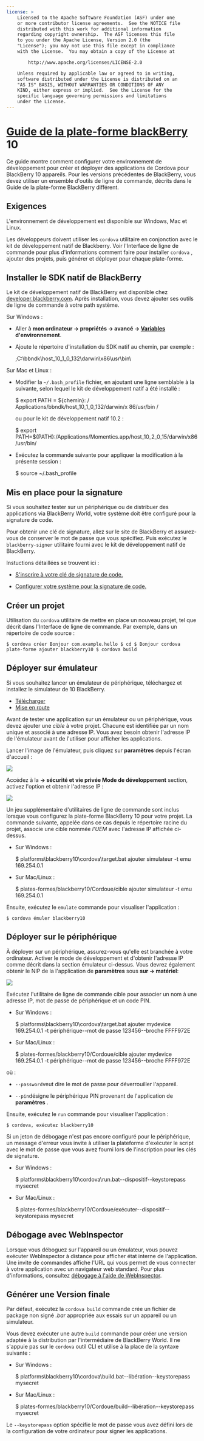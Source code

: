 ```yaml
---
license: >
    Licensed to the Apache Software Foundation (ASF) under one
    or more contributor license agreements.  See the NOTICE file
    distributed with this work for additional information
    regarding copyright ownership.  The ASF licenses this file
    to you under the Apache License, Version 2.0 (the
    "License"); you may not use this file except in compliance
    with the License.  You may obtain a copy of the License at

        http://www.apache.org/licenses/LICENSE-2.0

    Unless required by applicable law or agreed to in writing,
    software distributed under the License is distributed on an
    "AS IS" BASIS, WITHOUT WARRANTIES OR CONDITIONS OF ANY
    KIND, either express or implied.  See the License for the
    specific language governing permissions and limitations
    under the License.
---
```


# <a href="../blackberry/index.html">Guide de la plate-forme blackBerry</a> 10

Ce guide montre comment configurer votre environnement de développement pour créer et déployer des applications de Cordova pour BlackBerry 10 appareils. Pour les versions précédentes de BlackBerry, vous devez utiliser un ensemble d'outils de ligne de commande, décrits dans le Guide de la plate-forme BlackBerry différent.

## Exigences

L'environnement de développement est disponible sur Windows, Mac et Linux.

Les développeurs doivent utiliser les `cordova` utilitaire en conjonction avec le kit de développement natif de Blackberry. Voir l'Interface de ligne de commande pour plus d'informations comment faire pour installer `cordova` , ajouter des projets, puis générer et déployer pour chaque plate-forme.

## Installer le SDK natif de BlackBerry

Le kit de développement natif de BlackBerry est disponible chez [developer.blackberry.com][1]. Après installation, vous devez ajouter ses outils de ligne de commande à votre path système.

 [1]: http://developer.blackberry.com/native/download/

Sur Windows :

*   Aller à **mon ordinateur → propriétés → avancé → <a href="../../../plugin_ref/spec.html">Variables</a> d'environnement**.

*   Ajoute le répertoire d'installation du SDK natif au chemin, par exemple :
    
    ;C:\bbndk\host\_10\_1\_0\_132\darwin\x86\usr\bin\

Sur Mac et Linux :

*   Modifier la `~/.bash_profile` fichier, en ajoutant une ligne semblable à la suivante, selon lequel le kit de développement natif a été installé :
    
    $ export PATH = ${chemin}: / Applications/bbndk/host\_10\_1\_0\_132/darwin/x 86/usr/bin /
    
    ou pour le kit de développement natif 10.2 :
    
    $ export PATH=${PATH}:/Applications/Momentics.app/host\_10\_2\_0\_15/darwin/x86/usr/bin/

*   Exécutez la commande suivante pour appliquer la modification à la présente session :
    
    $ source ~/.bash_profile

## Mis en place pour la signature

Si vous souhaitez tester sur un périphérique ou de distribuer des applications via BlackBerry World, votre système doit être configuré pour la signature de code.

Pour obtenir une clé de signature, allez sur le site de BlackBerry et assurez-vous de conserver le mot de passe que vous spécifiez. Puis exécutez le `blackberry-signer` utilitaire fourni avec le kit de développement natif de BlackBerry.

Instuctions détaillées se trouvent ici :

*   [S'inscrire à votre clé de signature de code.][2]

*   [Configurer votre système pour la signature de code.][3]

 [2]: https://www.blackberry.com/SignedKeys/codesigning.html
 [3]: https://developer.blackberry.com/html5/documentation/signing_setup_bb10_apps_2008396_11.html

## Créer un projet

Utilisation du `cordova` utilitaire de mettre en place un nouveau projet, tel que décrit dans l'Interface de ligne de commande. Par exemple, dans un répertoire de code source :

    $ cordova créer Bonjour com.example.hello $ cd $ Bonjour cordova plate-forme ajouter blackberry10 $ cordova build
    

## Déployer sur émulateur

Si vous souhaitez lancer un émulateur de périphérique, téléchargez et installez le simulateur de 10 BlackBerry.

*   [Télécharger][1]
*   [Mise en route][4]

 [4]: http://developer.blackberry.com/devzone/develop/simulator/blackberry_10_simulator_start.html

Avant de tester une application sur un émulateur ou un périphérique, vous devez ajouter une *cible* à votre projet. Chacune est identifiée par un nom unique et associé à une adresse IP. Vous avez besoin obtenir l'adresse IP de l'émulateur avant de l'utiliser pour afficher les applications.

Lancer l'image de l'émulateur, puis cliquez sur **paramètres** depuis l'écran d'accueil :

![][5]

 [5]: img/guide/platforms/blackberry10/bb_home.png

Accédez à la **→ sécurité et vie privée Mode de développement** section, activez l'option et obtenir l'adresse IP :

![][6]

 [6]: img/guide/platforms/blackberry10/bb_devel.png

Un jeu supplémentaire d'utilitaires de ligne de commande sont inclus lorsque vous configurez la plate-forme BlackBerry 10 pour votre projet. La commande suivante, appelée dans ce cas depuis le répertoire racine du projet, associe une cible nommée *l'UEM* avec l'adresse IP affichée ci-dessus.

*   Sur Windows :
    
    $ platforms\blackberry10\cordova\target.bat ajouter simulateur -t emu 169.254.0.1

*   Sur Mac/Linux :
    
    $ plates-formes/blackberry10/Cordoue/cible ajouter simulateur -t emu 169.254.0.1

Ensuite, exécutez le `emulate` commande pour visualiser l'application :

    $ cordova émuler blackberry10
    

## Déployer sur le périphérique

À déployer sur un périphérique, assurez-vous qu'elle est branchée à votre ordinateur. Activer le mode de développement et d'obtenir l'adresse IP comme décrit dans la section émulateur ci-dessus. Vous devrez également obtenir le NIP de la l'application de **paramètres** sous **sur → matériel**:

![][7]

 [7]: img/guide/platforms/blackberry10/bb_pin.png

Exécutez l'utilitaire de ligne de commande cible pour associer un nom à une adresse IP, mot de passe de périphérique et un code PIN.

*   Sur Windows :
    
    $ platforms\blackberry10\cordova\target.bat ajouter mydevice 169.254.0.1 -t périphérique--mot de passe 123456--broche FFFF972E

*   Sur Mac/Linux :
    
    $ plates-formes/blackberry10/Cordoue/cible ajouter mydevice 169.254.0.1 -t périphérique--mot de passe 123456--broche FFFF972E

où :

*   `--password`veut dire le mot de passe pour déverrouiller l'appareil.

*   `--pin`désigne le périphérique PIN provenant de l'application de **paramètres** .

Ensuite, exécutez le `run` commande pour visualiser l'application :

    $ cordova, exécutez blackberry10
    

Si un jeton de débogage n'est pas encore configuré pour le périphérique, un message d'erreur vous invite à utiliser la plateforme d'exécuter le script avec le mot de passe que vous avez fourni lors de l'inscription pour les clés de signature.

*   Sur Windows :
    
    $ platforms\blackberry10\cordova\run.bat--dispositif--keystorepass mysecret

*   Sur Mac/Linux :
    
    $ plates-formes/blackberry10/Cordoue/exécuter--dispositif--keystorepass mysecret

## Débogage avec WebInspector

Lorsque vous déboguez sur l'appareil ou un émulateur, vous pouvez exécuter WebInspector à distance pour afficher état interne de l'application. Une invite de commandes affiche l'URL qui vous permet de vous connecter à votre application avec un navigateur web standard. Pour plus d'informations, consultez [débogage à l'aide de WebInspector][8].

 [8]: http://developer.blackberry.com/html5/documentation/web_inspector_overview_1553586_11.html

## Générer une Version finale

Par défaut, exécutez la `cordova build` commande crée un fichier de package non signé *.bar* appropriée aux essais sur un appareil ou un simulateur.

Vous devez exécuter une autre `build` commande pour créer une version adaptée à la distribution par l'intermédiaire de BlackBerry World. Il ne s'appuie pas sur le `cordova` outil CLI et utilise à la place de la syntaxe suivante :

*   Sur Windows :
    
    $ platforms\blackberry10\cordova\build.bat--libération--keystorepass mysecret

*   Sur Mac/Linux :
    
    $ plates-formes/blackberry10/Cordoue/build--libération--keystorepass mysecret

Le `--keystorepass` option spécifie le mot de passe vous avez défini lors de la configuration de votre ordinateur pour signer les applications.